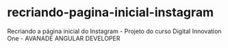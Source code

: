 # recriando-pagina-inicial-instagram
Recriando a página inicial do Instagram - Projeto do curso Digital Innovation One - AVANADE ANGULAR DEVELOPER
